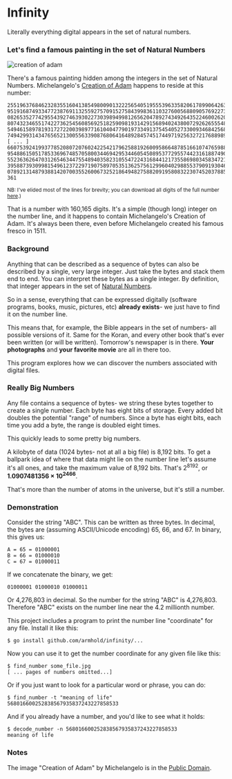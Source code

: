 # Infinity

Literally everything digital appears in the set of natural numbers.


### Let's find a famous painting in the set of Natural Numbers

![creation of adam](https://github.com/armhold/infinity/blob/master/samples/creation_of_adam.jpg "creation of adam")

There's a famous painting hidden among the integers in the set of Natural Numbers.
Michelangelo's [Creation of Adam](https://en.wikipedia.org/wiki/The_Creation_of_Adam)
happens to reside at this number:

    25519637684623283551604138549800901322256540519555396335820617899064263322699621
    95191687493347723876911325592757091527584399836110327600568809057692273948571948
    08265352774295543927463930227303989499812656204789274349264352246002620646195049
    80743234655174227362545608569251825909819314291568940243800729262655548989815338
    54946158978193172722003989771610404779019733491375454052733009346842568422009696
    74942993143476565213005563390876806416489284574517449719256327217688989948909567
    [ ... ]
    66075392419937785208072076024225421796258819260095866487851661074765988817906435
    95488615051785336967485705800344694295344605450895377295574423161887490912578460
    55236362647031265463447554894035823105547224316844121735586980345834721507867209
    39588739309981549612372297190758970535136257561299604029885537909193046058541165
    07892131487938814207003552600673252186494827588209195808322307452037885128631910
    361


<sub>NB: I've elided most of the lines for brevity; you can download all digits of 
the full number [here](https://github.com/armhold/infinity/blob/master/samples/creation_of_adam-number.txt).)</sub>

That is a number with 160,165 digits. It's a simple (though long) integer on the number line,
and it happens to contain Michelangelo's Creation of Adam. It's always been there, even
before Michelangelo created his famous fresco in 1511.



### Background

Anything that can be described as a sequence of bytes can also be described by a single, 
very large integer. Just take the bytes and stack them end to end. You can interpret these 
bytes as a single integer. By definition, that integer appears in the set of
[Natural Numbers](https://en.wikipedia.org/wiki/Natural_number).

So in a sense, everything that can be expressed digitally (software programs, books, music,
pictures, etc) **already exists**- we just have to find it on the number line.

This means that, for example, the Bible appears in the set of numbers- all possible versions of it. 
Same for the Koran, and every other book that's ever been written (or will be written). 
Tomorrow's newspaper is in there. **Your photographs** and **your favorite movie** are all in there too.

This program explores how we can discover the numbers associated with digital files.


### Really Big Numbers


Any file contains a sequence of bytes- we string these bytes together to create a single number.
Each byte has eight bits of storage. Every added bit doubles the potential "range" of numbers.
Since a byte has eight bits, each time you add a byte, the range is doubled eight times.

This quickly leads to some pretty big numbers.

A kilobyte of data (1024 bytes- not at all
a big file) is 8,192 bits. To get a ballpark idea of where that data might lie on the number line
let's assume it's all ones, and take the maximum value of 8,192 bits. That's 2<sup>8192</sup>, or
**1.0907481356 × 10<sup>2466</sup>**.

That's more than the number of atoms in the universe, but it's still a number.

### Demonstration

Consider the string "ABC". This can be written as three bytes. In decimal, the bytes are (assuming
ASCII/Unicode encoding) 65, 66, and 67. In binary, this gives us:

    A = 65 = 01000001
    B = 66 = 01000010
    C = 67 = 01000011

If we concatenate the binary, we get:

    01000001 01000010 01000011  
     
Or 4,276,803 in decimal. So the number for the string "ABC" is 4,276,803. Therefore "ABC" exists
on the number line near the 4.2 millionth number.

This project includes a program to print the number line "coordinate" for any file. Install it
like this:

    $ go install github.com/armhold/infinity/...
    
Now you can use it to get the number coordinate for any given file like this:    
    
    $ find_number some_file.jpg
    [ ... pages of numbers omitted...]
    
Or if you just want to look for a particular word or phrase, you can do:

    $ find_number -t "meaning of life"
    568016600252838567935837243227858533

And if you already have a number, and you'd like to see what it holds:

    $ decode_number -n 568016600252838567935837243227858533
    meaning of life



### Notes

The image "Creation of Adam" by Michelangelo is in the [Public Domain](https://commons.wikimedia.org/w/index.php?curid=15461165).
